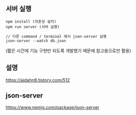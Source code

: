 ## 서버 실행
```
npm install (의존성 설치)
npm run server (서버 실행)

// 다른 command / terminal 에서 json-server 실행
json-server --watch db.json
```

(짧은 시간에 기능 구현만 되도록 개발했기 때문에 참고용으로만 활용)
## 설명
https://ajdahrdl.tistory.com/512

## json-server
https://www.npmjs.com/package/json-server
